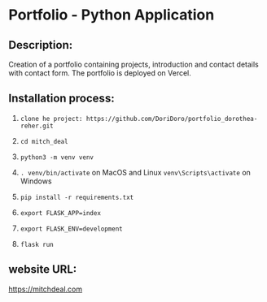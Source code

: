 # Portfolio - Python Application


## Description:
Creation of a portfolio containing projects, introduction and contact details with contact form. The portfolio is deployed on Vercel.


## Installation process:

1. `clone he project: https://github.com/DoriDoro/portfolio_dorothea-reher.git`
2. `cd mitch_deal`
 
3. `python3 -m venv venv`
4. `. venv/bin/activate` on MacOS and Linux `venv\Scripts\activate` on Windows
5. `pip install -r requirements.txt`
 
6. `export FLASK_APP=index`
7. `export FLASK_ENV=development`
8. `flask run`


## website URL:
https://mitchdeal.com